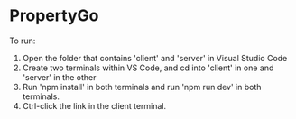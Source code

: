 # PropertyGo

To run:

1. Open the folder that contains 'client' and 'server' in Visual Studio Code
2. Create two terminals within VS Code, and cd into 'client' in one and 'server' in the other
3. Run 'npm install' in both terminals and run 'npm run dev' in both terminals.
4. Ctrl-click the link in the client terminal.

